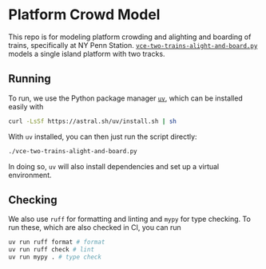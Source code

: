 # Platform Crowd Model

This repo is for modeling platform crowding and alighting and boarding of trains,
specifically at NY Penn Station.
[`vce-two-trains-alight-and-board.py`](./vce-two-trains-alight-and-board.py)
models a single island platform with two tracks.

## Running

To run, we use the Python package manager [`uv`](https://github.com/astral-sh/uv),
which can be installed easily with

```sh
curl -LsSf https://astral.sh/uv/install.sh | sh
```

With `uv` installed, you can then just run the script directly:

```sh
./vce-two-trains-alight-and-board.py
```

In doing so, `uv` will also install dependencies and set up a virtual environment.

## Checking

We also use `ruff` for formatting and linting and `mypy` for type checking.
To run these, which are also checked in CI,
you can run

```sh
uv run ruff format # format
uv run ruff check # lint
uv run mypy . # type check
```
